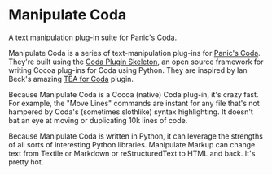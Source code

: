 Manipulate Coda
===============

A text manipulation plug-in suite for Panic's [Coda][1].

Manipulate Coda is a series of text-manipulation plug-ins for [Panic's Coda][1].
They're built using the [Coda Plugin Skeleton][2], an open source framework for
writing Cocoa plug-ins for Coda using Python. They are inspired by Ian Beck's
amazing [TEA for Coda][3] plugin.

Because Manipulate Coda is a Cocoa (native) Coda plug-in, it's crazy fast. For
example, the "Move Lines" commands are instant for any file that's not hampered
by Coda's (sometimes slothlike) syntax highlighting. It doesn't bat an eye at
moving or duplicating 10k lines of code.

Because Manipulate Coda is written in Python, it can leverage the strengths of
all sorts of interesting Python libraries. Manipulate Markup can change text
from Textile or Markdown or reStructuredText to HTML and back. It's pretty hot.

   [1]: http://panic.com/coda/
   [2]: http://github.com/bobthecow/coda-plugin
   [3]: http://onecrayon.com/tea/coda/

